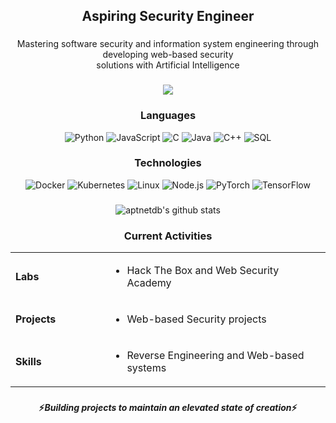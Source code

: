 <!--
**aptnetdb/aptnetdb** is a ✨ _special_ ✨ repository because its `README.md` (this file) appears on your GitHub profile.

Here are some ideas to get you started:

- 🔭 I’m currently working on ...
- 🌱 I’m currently learning ...
- 👯 I’m looking to collaborate on ...
- 🤔 I’m looking for help with ...
- 💬 Ask me about ...
- 📫 How to reach me: ...
- 😄 Pronouns: ...
- ⚡ Fun fact: ...
-->
<h2 align="center"> Aspiring Security Engineer</h2>

###

<p align="center"> Mastering software security and information system engineering through developing web-based security 
<br> solutions with Artificial Intelligence </br></p>

###

<div align="center">

[![](https://img.shields.io/badge/%20My%20Website-919191)](https://github.com/aptnetdb/aptnetdb.github.io)

</div>

###

<div align="center">
  
### Languages
![Python](https://img.shields.io/badge/-Python-000?&logo=Python)
![JavaScript](https://img.shields.io/badge/-JavaScript-000?&logo=JavaScript)
![C](https://img.shields.io/badge/-C-000?&logo=C)
![Java](https://img.shields.io/badge/-Java-000?&logo=Java&logoColor=007396)
![C++](https://img.shields.io/badge/-C++-000?&logo=c%2b%2b&logoColor=00599C)
![SQL](https://img.shields.io/badge/-SQL-000?&logo=MySQL)
</div>

###

<div align="center">

### Technologies
![Docker](https://img.shields.io/badge/-Docker-000?&logo=Docker)
![Kubernetes](https://img.shields.io/badge/-Kubernetes-000?&logo=Kubernetes)
![Linux](https://img.shields.io/badge/-Linux-000?&logo=Linux)
![Node.js](https://img.shields.io/badge/-Node.js-000?&logo=node.js)
![PyTorch](https://img.shields.io/badge/-PyTorch-000?&logo=PyTorch)
![TensorFlow](https://img.shields.io/badge/-TensorFlow-000?&logo=TensorFlow)
</div>

###

<div align="center">

![aptnetdb's github stats](https://github-readme-stats.vercel.app/api?username=aptnetdb&show_icons=true&theme=dracula)

</div>

###

<div align="center">

### Current Activities
<table><tr>
<td valign="centre" width="30%">

**Labs**

</td>
<td valign="top" width="80%">

- Hack The Box and  Web Security Academy

<tr>
<td valign="centre" width="30%">

**Projects**

</td>

<td valign="top" width="80%">

- Web-based Security projects

</td>

<tr><td valign="centre" width="30%">

**Skills**

</td><td valign="top" width="80%">

- Reverse Engineering and Web-based systems

</td>
</tr></table>
</div>

###

<h4 align="center"> ⚡️<i>Building projects to maintain an elevated state of creation</i>⚡️ </h4>


